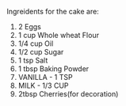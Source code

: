 Ingreidents for the cake are:
1.  2 Eggs
2.  1 cup Whole wheat Flour
3.  1/4 cup Oil
4.  1/2 cup Sugar
5.  1 tsp Salt
6.  1 tbsp Baking Powder
7.  VANILLA - 1 TSP
8.  MILK - 1/3 CUP
9.  2tbsp Cherries(for decoration) 